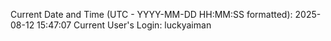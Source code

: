 Current Date and Time (UTC - YYYY-MM-DD HH:MM:SS formatted): 2025-08-12 15:47:07
Current User's Login: luckyaiman

